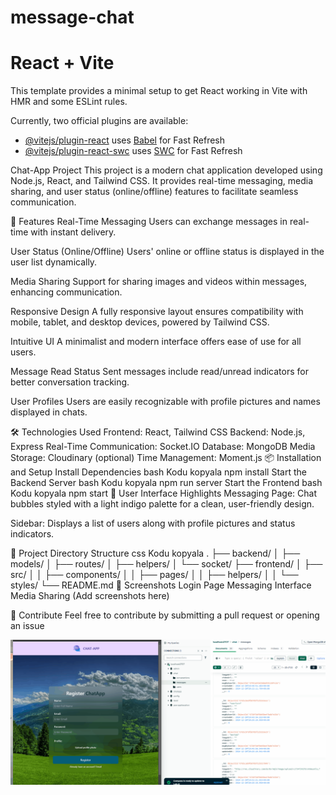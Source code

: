 # message-chat
# React + Vite

This template provides a minimal setup to get React working in Vite with HMR and some ESLint rules.

Currently, two official plugins are available:

- [@vitejs/plugin-react](https://github.com/vitejs/vite-plugin-react/blob/main/packages/plugin-react/README.md) uses [Babel](https://babeljs.io/) for Fast Refresh
- [@vitejs/plugin-react-swc](https://github.com/vitejs/vite-plugin-react-swc) uses [SWC](https://swc.rs/) for Fast Refresh


Chat-App Project
This project is a modern chat application developed using Node.js, React, and Tailwind CSS. It provides real-time messaging, media sharing, and user status (online/offline) features to facilitate seamless communication.

🚀 Features
Real-Time Messaging
Users can exchange messages in real-time with instant delivery.

User Status (Online/Offline)
Users' online or offline status is displayed in the user list dynamically.

Media Sharing
Support for sharing images and videos within messages, enhancing communication.

Responsive Design
A fully responsive layout ensures compatibility with mobile, tablet, and desktop devices, powered by Tailwind CSS.

Intuitive UI
A minimalist and modern interface offers ease of use for all users.

Message Read Status
Sent messages include read/unread indicators for better conversation tracking.

User Profiles
Users are easily recognizable with profile pictures and names displayed in chats.

🛠️ Technologies Used
Frontend: React, Tailwind CSS
Backend: Node.js, Express
Real-Time Communication: Socket.IO
Database: MongoDB
Media Storage: Cloudinary (optional)
Time Management: Moment.js
📦 Installation and Setup
Install Dependencies
bash
Kodu kopyala
npm install
Start the Backend Server
bash
Kodu kopyala
npm run server
Start the Frontend
bash
Kodu kopyala
npm start
🎨 User Interface Highlights
Messaging Page:
Chat bubbles styled with a light indigo palette for a clean, user-friendly design.

Sidebar:
Displays a list of users along with profile pictures and status indicators.

📂 Project Directory Structure
css
Kodu kopyala
.
├── backend/
│   ├── models/
│   ├── routes/
│   ├── helpers/
│   └── socket/
├── frontend/
│   ├── src/
│   │   ├── components/
│   │   ├── pages/
│   │   ├── helpers/
│   │   └── styles/
└── README.md
🌟 Screenshots
Login Page
Messaging Interface
Media Sharing
(Add screenshots here)

🤝 Contribute
Feel free to contribute by submitting a pull request or opening an issue

![Chat Message Example](./client/src/img/chat-message.gif)
